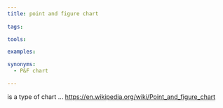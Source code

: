 ```yaml
---
title: point and figure chart
  
tags:

tools:

examples:

synonyms:
  - P&F chart

---
```


is a type of chart  ...
https://en.wikipedia.org/wiki/Point_and_figure_chart

<!--more-->
